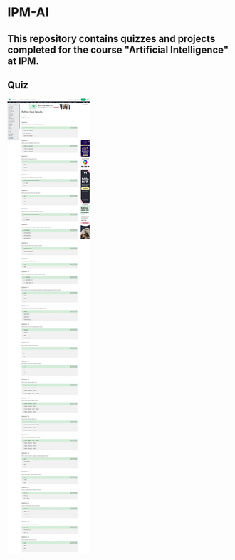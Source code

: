 # IPM-AI
This repository contains quizzes and projects completed for the course "Artificial Intelligence" at IPM.
---
## Quiz
![](Python-Quiz/Q1.jpg)
